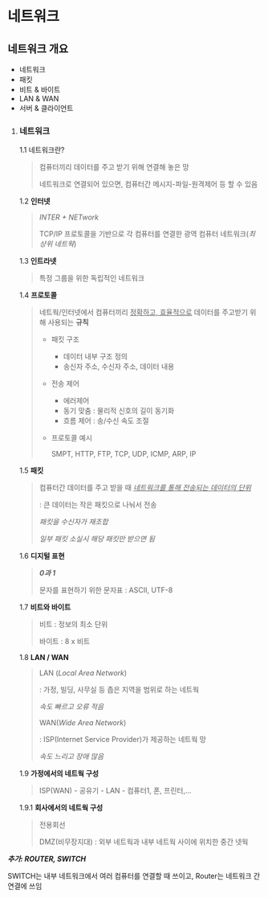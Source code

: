 # 네트워크



## 네트워크 개요



- 네트워크
- 패킷
- 비트 & 바이트
- LAN & WAN
- 서버 & 클라이언트



1. ### 네트워크

   1.1 네트워크란?

   > 컴퓨터끼리 데이터를 주고 받기 위해 연결해 놓은 망
   >
   > 네트워크로 연결되어 있으면, 컴퓨터간 메시지-파일-원격제어 등 할 수 있음

   

   1.2 **인터넷**

   > *INTER + NETwork*
   >
   > TCP/IP 프로토콜을 기반으로 각 컴퓨터를 연결한 광역 컴퓨터 네트워크(*최상위 네트웍*)

   

   1.3 **인트라넷**

   > 특정 그룹을 위한 독립적인 네트워크

   

   1.4 **프로토콜**

   > 네트웍/인터넷에서 컴퓨터끼리 <u>정확하고, 효율적으로</u> 데이터를 주고받기 위해 사용되는 **규칙**
   >
   > - 패킷 구조
   >
   >   * 데이터 내부 구조 정의
   >   * 송신자 주소, 수신자 주소, 데이터 내용
   >
   > - 전송 제어
   >
   >   - 에러제어 
   >   - 동기 맞춤 : 물리적 신호의 길이 동기화
   >   - 흐름 제어 : 송/수신 속도 조절
   >
   > - 프로토콜 예시
   >
   >   SMPT, HTTP, FTP, TCP, UDP, ICMP, ARP, IP

   

   1.5 **패킷**

   > 컴퓨터간 데이터를 주고 받을 때 <u>*네트워크를 통해 전송되는 데이터의 단위*</u>
   >
   > : 큰 데이터는 작은 패킷으로 나눠서 전송
   >
   > *패킷을 수신자가 재조합*
   >
   > *일부 패킷 소실시 해당 패킷만 받으면 됨*

   

   1.6 **디지털 표현**

   > ***0과 1***
   >
   > 문자를 표현하기 위한 문자표 : ASCII, UTF-8



   1.7 **비트와 바이트**

   > 비트 : 정보의 최소 단위
   >
   > 바이트 : 8 x 비트

   

   1.8 **LAN / WAN**

   > LAN (*Local Area Network*)
   >
   > : 가정, 빌딩, 사무실 등 좁은 지역을 범위로 하는 네트웍
   >
   > *속도 빠르고 오류 적음*
   >
   > WAN(*Wide Area Network*)
   >
   > : ISP(Internet Service Provider)가 제공하는 네트웍 망
   >
   > *속도 느리고 장애 많음*

   

   1.9 **가정에서의 네트웍 구성**

   > ISP(WAN) - 공유기 - LAN - 컴퓨터1, 폰, 프린터,...

   

   1.9.1 **회사에서의 네트웍 구성**

   > 전용회선
   >
   > DMZ(비무장지대) : 외부 네트웍과 내부 네트웍 사이에 위치한 중간 넷웍



 ***추가:  ROUTER, SWITCH***
 >
 SWITCH는 내부 네트워크에서 여러 컴퓨터를 연결할 때 쓰이고, Router는 네트워크 간 연결에 쓰임
 

